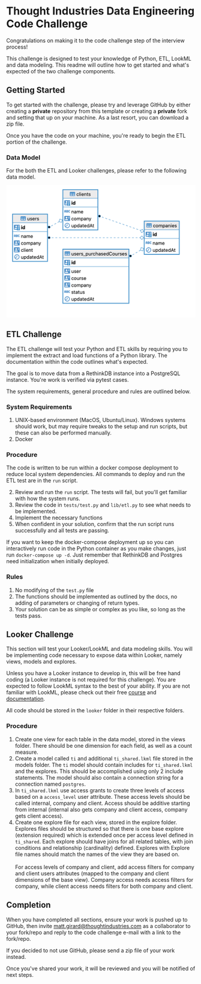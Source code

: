 # Thought Industries Data Engineering Code Challenge

Congratulations on making it to the code challenge step of the interview process!

This challenge is designed to test your knowledge of Python, ETL, LookML and data modeling.
This readme will outline how to get started and what's expected of the two challenge components.

## Getting Started

To get started with the challenge, please try and leverage GitHub by either creating a **private** repository from
this template or creating a **private** fork and setting that up on your machine. As a last resort, you can download
a zip file. 

Once you have the code on your machine, you're ready to begin the ETL portion of the challenge.

### Data Model
For the both the ETL and Looker challenges, please refer to the following data model.

![data-model](data-model.png?raw=true "Data Model")

## ETL Challenge

The ETL challenge will test your Python and ETL skills by requiring you to 
implement the extract and load functions of a Python library.
The documentation within the code outlines what's expected. 

The goal is to move data from a RethinkDB instance into a PostgreSQL instance. 
You're work is verified via pytest cases. 

The system requirements, general procedure and rules are outlined below.

### System Requirements
1. UNIX-based environment (MacOS, Ubuntu/Linux). Windows systems should work, 
but may require tweaks to the setup and run scripts, but these can also be performed manually.
2. Docker

### Procedure
The code is written to be run within a docker compose deployment to reduce local system dependencies.
All commands to deploy and run the ETL test are in the `run` script.

2. Review and run the `run` script. The tests will fail, but you'll get familiar with how the system runs.
3. Review the code in `tests/test.py` and `lib/etl.py` to see what needs to be implemented.
4. Implement the necessary functions
5. When confident in your solution, confirm that the run script runs successfully and all tests are passing.

If you want to keep the docker-compose deployment up so you can interactively run code 
in the Python container as you make changes, just run `docker-compose up -d`. 
Just remember that RethinkDB and Postgres need initialization when initially deployed.

### Rules
1. No modifying of the `test.py` file
2. The functions should be implemented as outlined by the docs, 
no adding of parameters or changing of return types.
2. Your solution can be as simple or complex as you like, so long as the tests pass.

## Looker Challenge

This section will test your Looker/LookML and data modeling skills. 
You will be implementing code necessary to expose data within Looker, namely views, models and explores.

Unless you have a Looker instance to develop in, this will be free hand coding (a Looker instance is not required for this challenge).
You are expected to follow LookML syntax to the best of your ability. If you are not familiar with 
LookML, please check out their free [course](https://training.looker.com/looker-development-foundations) 
and [documentation](https://docs.looker.com/data-modeling/learning-lookml/lookml-intro).

All code should be stored in the `looker` folder in their respective folders.

### Procedure
1. Create one view for each table in the data model, stored in the views folder. There should be one dimension for each field, 
as well as a count measure.
2. Create a model called `ti` and additional `ti_shared.lkml` file stored in the models folder. 
The `ti` model should contain includes for `ti_shared.lkml` and the explores. 
This should be accomplished using only 2 include statements. The model should also contain a connection string for a connection named `postgres`.
3. In `ti_shared.lkml` use access grants to create three levels of access based on a `access_level` user attribute.
These access levels should be called internal, company and client. Access should be additive starting from internal
(internal also gets company and client access, company gets client access).
4. Create one explore file for each view, stored in the explore folder. Explores files should be structured so
that there is one base explore (extension required) which is extended once per access level defined in `ti_shared`. Each explore
should have joins for all related tables, with join conditions and relationship (cardinality) defined. Explores with 
Explore file names should match the names of the view they are based on.<br/><br/>
For access levels of company and client, add access filters for company and client users attributes (mapped to the company and client dimensions of the base view). Company access needs access filters for company, while client access needs filters for both company and client. 

## Completion
When you have completed all sections, ensure your work is pushed up to GitHub, then invite 
matt.girard@thoughtindustries.com as a collaborator to your fork/repo and reply to the code challenge e-mail with a link to the fork/repo.

If you decided to not use GitHub, please send a zip file of your work instead.

Once you've shared your work, it will be reviewed and you will be notified of next steps.




